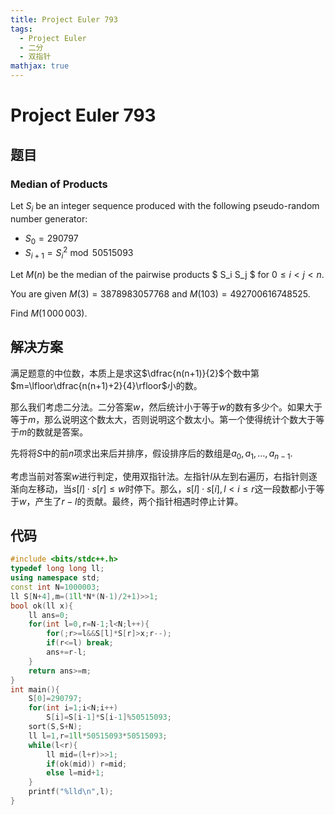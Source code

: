 ```yaml
---
title: Project Euler 793
tags:
  - Project Euler
  - 二分
  - 双指针
mathjax: true
---
```

<escape><!-- more --></escape>
    
# Project Euler 793
## 题目
### Median of Products



Let $S_i$ be an integer sequence produced with the following pseudo-random number generator:


- $S_0 = 290797$
- $S_{i+1} = S_i ^2 \bmod 50515093$


Let $M(n)$ be the median of the pairwise products $ S_i S_j $ for $0 \le i \lt j \lt n$.


You are given $M(3) = 3878983057768$ and $M(103) = 492700616748525$.


Find $M(1\,000\,003)$.




## 解决方案

满足题意的中位数，本质上是求这$\dfrac{n(n+1)}{2}$个数中第$m=\lfloor\dfrac{n(n+1)+2}{4}\rfloor$小的数。

那么我们考虑二分法。二分答案$w$，然后统计小于等于$w$的数有多少个。如果大于等于$m$，那么说明这个数太大，否则说明这个数太小。第一个使得统计个数大于等于$m$的数就是答案。

先将将$S$中的前$n$项求出来后并排序，假设排序后的数组是$a_0,a_1,\dots,a_{n-1}$.

考虑当前对答案$w$进行判定，使用双指针法。左指针$l$从左到右遍历，右指针则逐渐向左移动，当$s[l]\cdot s[r]\le w$时停下。那么，$s[l]\cdot s[i],l< i\le r$这一段数都小于等于$w$，产生了$r-l$的贡献。最终，两个指针相遇时停止计算。

## 代码


```C++
#include <bits/stdc++.h>
typedef long long ll;
using namespace std;
const int N=1000003;
ll S[N+4],m=(1ll*N*(N-1)/2+1)>>1;
bool ok(ll x){
    ll ans=0;
    for(int l=0,r=N-1;l<N;l++){
        for(;r>=l&&S[l]*S[r]>x;r--);
        if(r<=l) break;
        ans+=r-l;
    }
    return ans>=m;
}
int main(){
    S[0]=290797;
    for(int i=1;i<N;i++)
        S[i]=S[i-1]*S[i-1]%50515093;
    sort(S,S+N);
    ll l=1,r=1ll*50515093*50515093;
    while(l<r){
        ll mid=(l+r)>>1;
        if(ok(mid)) r=mid;
        else l=mid+1;
    }
    printf("%lld\n",l);
}

```